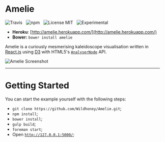 # Amelie

![Travis](http://img.shields.io/travis/Wildhoney/Amelie.svg?style=flat)
&nbsp;
![npm](http://img.shields.io/npm/v/amelie.svg?style=flat)
&nbsp;
![License MIT](http://img.shields.io/badge/License-MIT-lightgrey.svg?style=flat)
&nbsp;
![Experimental](http://img.shields.io/badge/%20!%20%20-experimental-blue.svg?style=flat)

* **Heroku**: [http://amelie.herokuapp.com/](http://amelie.herokuapp.com/)
* **Bower:** `bower install amelie`

Amelie is a curiously mesmerising kaleidoscope visualisation written in [React.js](http://facebook.github.io/react/) using [D3](http://d3js.org/) with HTML5's [`AnalyserNode`](https://developer.mozilla.org/en-US/docs/Web/API/AnalyserNode) API.

![Amelie Screenshot](http://i.imgur.com/iIK7Lof.png)

---

# Getting Started

You can start the example yourself with the following steps:

 * `git clone https://github.com/Wildhoney/Amelie.git`;
 * `npm install`;
 * `bower install`;
 * `gulp build`;
 * `foreman start`;
 * Open [`http://127.0.0.1:5000/`](http://127.0.0.1:5000/);